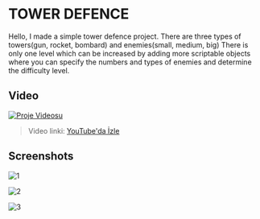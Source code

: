 # TOWER DEFENCE

Hello,
I made a simple tower defence project.
There are three types of towers(gun, rocket, bombard) and enemies(small, medium, big)
There is only one level which can be increased by adding more scriptable objects where you can specify the numbers and types of enemies and determine the difficulty level.


## Video

[![Proje Videosu](https://img.youtube.com/vi/VIDEO_ID/0.jpg)](https://www.youtube.com/watch?v=VIDEO_ID)

> Video linki: [YouTube'da İzle](https://www.youtube.com/watch?v=VIDEO_ID)

## Screenshots

![1](https://cdn.discordapp.com/attachments/1272225365992935437/1272225450684321917/Tower_Defence_Image_2.png?ex=66ba33c8&is=66b8e248&hm=c3d2bc7cc21eadac6e635e178913f52fcebaaf35aa1fbca83d836d3e1771db24&)

![2](https://cdn.discordapp.com/attachments/1272225365992935437/1272225451082776707/Tower_Defence_Image_3.png?ex=66ba33c8&is=66b8e248&hm=8c1ed5bb0776b9885e9ad68bb48640461ccea63ce21441d6ff950979e11f3e86&)

![3](https://cdn.discordapp.com/attachments/1272225365992935437/1272225451544154178/Tower_Defence_Image_1.png?ex=66ba33c8&is=66b8e248&hm=dce451065f7ff3b3a74f653214643c77174a5a90cf38f9f101871ed113911e8b&)
